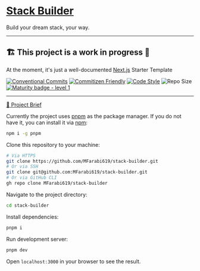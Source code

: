 # [Stack Builder](https://mfarabi.dev/stackbuilder)

Build your dream stack, your way.

<hr/>

## 🏗️ This project is a work in progress 🚧

At the moment, it's just a well-documented [Next.js](https://nextjs.org/) Starter Template

[![Conventional Commits](https://img.shields.io/badge/Conventional%20Commits-1.0.0-%23FE5196?logo=conventionalcommits&logoColor=white)](https://conventionalcommits.org)
[![Commitizen Friendly](https://img.shields.io/badge/commitizen-friendly-brightgreen.svg)](http://commitizen.github.io/cz-cli/)
[![Code Style](https://antfu.me/badge-code-style.svg)](https://github.com/antfu/eslint-config)
![Repo Size](https://img.shields.io/github/repo-size/mfarabi619/stack-builder)
[![Maturity badge - level 1](https://img.shields.io/badge/Maturity-Level%201%20--%20New%20Project-yellow.svg)](https://github.com/tophat/getting-started/blob/master/scorecard.md)

<!--[![App Status](https://img.shields.io/website-up-down-green-red/http/shields.io.svg)](http://www.chemicalgraphtheory.com) -->
<!---[![Coverage Status](https://coveralls.io/repos/github/Sulstice/global-chem/badge.svg?branch=master)](https://github.com/mfarabi619/stack-builder) --->
<hr/>

[📄 Project Brief](https://github.com/users/MFarabi619/projects/18?pane=issue&itemId=68925427)

Currently the project uses [pnpm](https://pnpm.io/) as the package manager. If you do not have it, you can install it via [npm](https://www.npmjs.com/):

```bash
npm i -g pnpm
```

Clone this repository to your machine:

```bash
# Via HTTPS
git clone https://github.com/MFarabi619/stack-builder.git
# Or via SSH
git clone git@github.com:MFarabi619/stack-builder.git
# Or via GitHub CLI
gh repo clone MFarabi619/stack-builder
```

Navigate to the project directory:

```bash
cd stack-builder
```

Install dependencies:

```bash
pnpm i
```

Run development server:

```bash
pnpm dev
```

Open `localhost:3000` in your browser to see the result.

